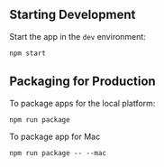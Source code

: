 ## Starting Development

Start the app in the `dev` environment:

```bash
npm start
```

## Packaging for Production

To package apps for the local platform:

```bash
npm run package
```

To package app for Mac
```base
npm run package -- --mac
```